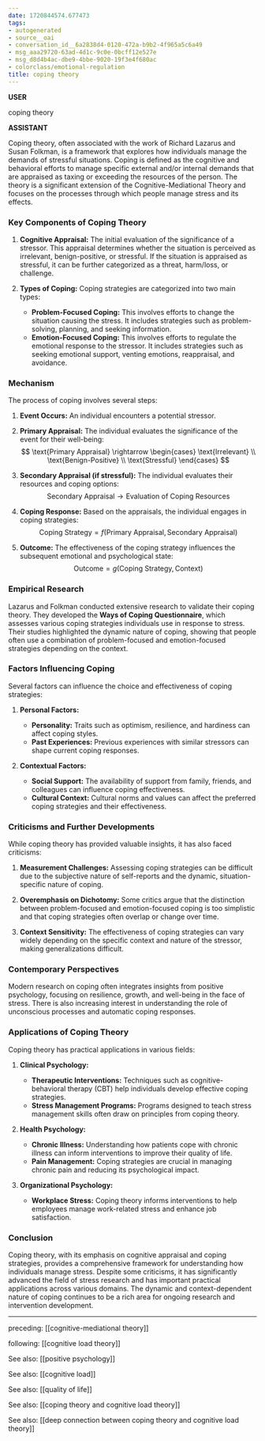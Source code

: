 ```yaml
---
date: 1720844574.677473
tags:
- autogenerated
- source__oai
- conversation_id__6a2838d4-0120-472a-b9b2-4f965a5c6a49
- msg_aaa29720-63ad-4d1c-9c0e-0bcff12e527e
- msg_d8d4b4ac-dbe9-4bbe-9020-19f3e4f680ac
- colorclass/emotional-regulation
title: coping theory
---
```


**USER**

coping theory


**ASSISTANT**

Coping theory, often associated with the work of Richard Lazarus and Susan Folkman, is a framework that explores how individuals manage the demands of stressful situations. Coping is defined as the cognitive and behavioral efforts to manage specific external and/or internal demands that are appraised as taxing or exceeding the resources of the person. The theory is a significant extension of the Cognitive-Mediational Theory and focuses on the processes through which people manage stress and its effects.

### Key Components of Coping Theory

1. **Cognitive Appraisal:**
   The initial evaluation of the significance of a stressor. This appraisal determines whether the situation is perceived as irrelevant, benign-positive, or stressful. If the situation is appraised as stressful, it can be further categorized as a threat, harm/loss, or challenge.

2. **Types of Coping:**
   Coping strategies are categorized into two main types:
   - **Problem-Focused Coping:** This involves efforts to change the situation causing the stress. It includes strategies such as problem-solving, planning, and seeking information.
   - **Emotion-Focused Coping:** This involves efforts to regulate the emotional response to the stressor. It includes strategies such as seeking emotional support, venting emotions, reappraisal, and avoidance.

### Mechanism

The process of coping involves several steps:

1. **Event Occurs:**
   An individual encounters a potential stressor.

2. **Primary Appraisal:**
   The individual evaluates the significance of the event for their well-being:
   $$ \text{Primary Appraisal} \rightarrow \begin{cases} \text{Irrelevant} \\ \text{Benign-Positive} \\ \text{Stressful} \end{cases} $$

3. **Secondary Appraisal (if stressful):**
   The individual evaluates their resources and coping options:
   $$ \text{Secondary Appraisal} \rightarrow \text{Evaluation of Coping Resources} $$

4. **Coping Response:**
   Based on the appraisals, the individual engages in coping strategies:
   $$ \text{Coping Strategy} = f(\text{Primary Appraisal}, \text{Secondary Appraisal}) $$

5. **Outcome:**
   The effectiveness of the coping strategy influences the subsequent emotional and psychological state:
   $$ \text{Outcome} = g(\text{Coping Strategy}, \text{Context}) $$

### Empirical Research

Lazarus and Folkman conducted extensive research to validate their coping theory. They developed the **Ways of Coping Questionnaire**, which assesses various coping strategies individuals use in response to stress. Their studies highlighted the dynamic nature of coping, showing that people often use a combination of problem-focused and emotion-focused strategies depending on the context.

### Factors Influencing Coping

Several factors can influence the choice and effectiveness of coping strategies:

1. **Personal Factors:**
   - **Personality:** Traits such as optimism, resilience, and hardiness can affect coping styles.
   - **Past Experiences:** Previous experiences with similar stressors can shape current coping responses.

2. **Contextual Factors:**
   - **Social Support:** The availability of support from family, friends, and colleagues can influence coping effectiveness.
   - **Cultural Context:** Cultural norms and values can affect the preferred coping strategies and their effectiveness.

### Criticisms and Further Developments

While coping theory has provided valuable insights, it has also faced criticisms:

1. **Measurement Challenges:**
   Assessing coping strategies can be difficult due to the subjective nature of self-reports and the dynamic, situation-specific nature of coping.

2. **Overemphasis on Dichotomy:**
   Some critics argue that the distinction between problem-focused and emotion-focused coping is too simplistic and that coping strategies often overlap or change over time.

3. **Context Sensitivity:**
   The effectiveness of coping strategies can vary widely depending on the specific context and nature of the stressor, making generalizations difficult.

### Contemporary Perspectives

Modern research on coping often integrates insights from positive psychology, focusing on resilience, growth, and well-being in the face of stress. There is also increasing interest in understanding the role of unconscious processes and automatic coping responses.

### Applications of Coping Theory

Coping theory has practical applications in various fields:

1. **Clinical Psychology:**
   - **Therapeutic Interventions:** Techniques such as cognitive-behavioral therapy (CBT) help individuals develop effective coping strategies.
   - **Stress Management Programs:** Programs designed to teach stress management skills often draw on principles from coping theory.

2. **Health Psychology:**
   - **Chronic Illness:** Understanding how patients cope with chronic illness can inform interventions to improve their quality of life.
   - **Pain Management:** Coping strategies are crucial in managing chronic pain and reducing its psychological impact.

3. **Organizational Psychology:**
   - **Workplace Stress:** Coping theory informs interventions to help employees manage work-related stress and enhance job satisfaction.

### Conclusion

Coping theory, with its emphasis on cognitive appraisal and coping strategies, provides a comprehensive framework for understanding how individuals manage stress. Despite some criticisms, it has significantly advanced the field of stress research and has important practical applications across various domains. The dynamic and context-dependent nature of coping continues to be a rich area for ongoing research and intervention development.


---

preceding: [[cognitive-mediational theory]]  


following: [[cognitive load theory]]

See also: [[positive psychology]]


See also: [[cognitive load]]


See also: [[quality of life]]


See also: [[coping theory and cognitive load theory]]


See also: [[deep connection between coping theory and cognitive load theory]]